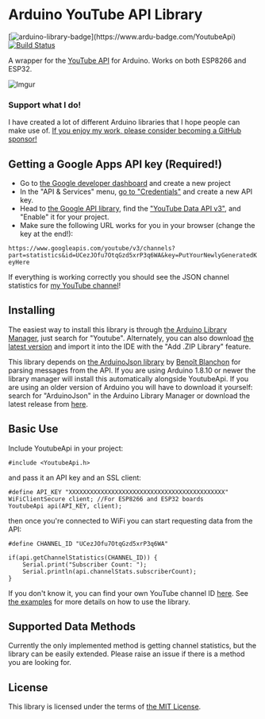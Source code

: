 # Arduino YouTube API Library
[![arduino-library-badge](https://www.ardu-badge.com/badge/YoutubeApi.svg?)](https://www.ardu-badge.com/YoutubeApi) [![Build Status](https://travis-ci.org/witnessmenow/arduino-youtube-api.svg?branch=master)](https://travis-ci.org/witnessmenow/arduino-youtube-api)

A wrapper for the [YouTube API](https://developers.google.com/youtube/v3/docs/) for Arduino. Works on both ESP8266 and ESP32.

![Imgur](http://i.imgur.com/FmXyW4E.png)

### Support what I do!

I have created a lot of different Arduino libraries that I hope people can make use of. [If you enjoy my work, please consider becoming a GitHub sponsor!](https://github.com/sponsors/witnessmenow/)

## Getting a Google Apps API key (Required!)

* Go to [the Google developer dashboard](https://console.developers.google.com) and create a new project
* In the "API & Services" menu, [go to "Credentials"](https://console.developers.google.com/apis/credentials) and create a new API key.
* Head to [the Google API library](https://console.developers.google.com/apis/library), find the ["YouTube Data API v3"](https://console.developers.google.com/apis/library/youtube.googleapis.com), and "Enable" it for your project.
* Make sure the following URL works for you in your browser (change the key at the end!):

`https://www.googleapis.com/youtube/v3/channels?part=statistics&id=UCezJOfu7OtqGzd5xrP3q6WA&key=PutYourNewlyGeneratedKeyHere`

If everything is working correctly you should see the JSON channel statistics for [my YouTube channel](https://www.youtube.com/channel/UCezJOfu7OtqGzd5xrP3q6WA)!

## Installing

The easiest way to install this library is through [the Arduino Library Manager](https://www.arduino.cc/en/Guide/Libraries), just search for "Youtube". Alternately, you can also download [the latest version](../../releases/latest) and import it into the IDE with the "Add .ZIP Library" feature.

This library depends on [the ArduinoJson library](https://github.com/bblanchon/ArduinoJson) by [Benoît Blanchon](https://github.com/bblanchon) for parsing messages from the API. If you are using Arduino 1.8.10 or newer the library manager will install this automatically alongside YoutubeApi. If you are using an older version of Arduino you will have to download it yourself: search for "ArduinoJson" in the Arduino Library Manager or download the latest release from [here](https://github.com/bblanchon/ArduinoJson/releases/latest).

## Basic Use

Include YoutubeApi in your project:

    #include <YoutubeApi.h>

and pass it an API key and an SSL client:

    #define API_KEY "XXXXXXXXXXXXXXXXXXXXXXXXXXXXXXXXXXXXXXXXXXXX"
    WiFiClientSecure client; //For ESP8266 and ESP32 boards
    YoutubeApi api(API_KEY, client);

then once you're connected to WiFi you can start requesting data from the API:

    #define CHANNEL_ID "UCezJOfu7OtqGzd5xrP3q6WA"

    if(api.getChannelStatistics(CHANNEL_ID)) {
        Serial.print("Subscriber Count: ");
        Serial.println(api.channelStats.subscriberCount);
    }

If you don't know it, you can find your own YouTube channel ID [here](https://www.youtube.com/account_advanced). See [the examples](examples) for more details on how to use the library.

## Supported Data Methods

Currently the only implemented method is getting channel statistics, but the library can be easily extended. Please raise an issue if there is a method you are looking for.

## License

This library is licensed under the terms of [the MIT License](LICENSE.md).
